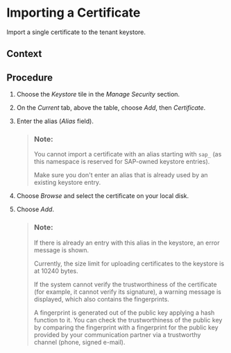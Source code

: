 <!-- loio03cf78a217574e7abd75bfbba990c085 -->

# Importing a Certificate

Import a single certificate to the tenant keystore.



## Context



## Procedure

1.  Choose the *Keystore* tile in the *Manage Security* section.

2.  On the *Current* tab, above the table, choose *Add*, then *Certificate*.

3.  Enter the alias \(*Alias* field\).

    > ### Note:  
    > You cannot import a certificate with an alias starting with `sap_` \(as this namespace is reserved for SAP-owned keystore entries\).
    > 
    > Make sure you don't enter an alias that is already used by an existing keystore entry.

4.  Choose *Browse* and select the certificate on your local disk.

5.  Choose *Add*.

    > ### Note:  
    > If there is already an entry with this alias in the keystore, an error message is shown.
    > 
    > Currently, the size limit for uploading certificates to the keystore is at 10240 bytes.
    > 
    > If the system cannot verify the trustworthiness of the certificate \(for example, it cannot verify its signature\), a warning message is displayed, which also contains the fingerprints.
    > 
    > A fingerprint is generated out of the public key applying a hash function to it. You can check the trustworthiness of the public key by comparing the fingerprint with a fingerprint for the public key provided by your communication partner via a trustworthy channel \(phone, signed e-mail\).


